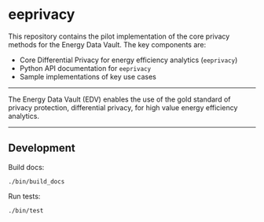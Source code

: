 eeprivacy
=========

This repository contains the pilot implementation of the core privacy methods for the Energy Data Vault. The key components are:

* Core Differential Privacy for energy efficiency analytics (`eeprivacy`)
* Python API documentation for `eeprivacy`
* Sample implementations of key use cases

---

The Energy Data Vault (EDV) enables the use of the gold standard of privacy protection, differential privacy, for high value energy efficiency analytics. 

---

Development
-----------

Build docs:

	./bin/build_docs

Run tests:
	
	./bin/test